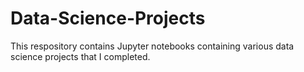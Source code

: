 # Data-Science-Projects
This respository contains Jupyter notebooks containing various data science projects that I completed. 
